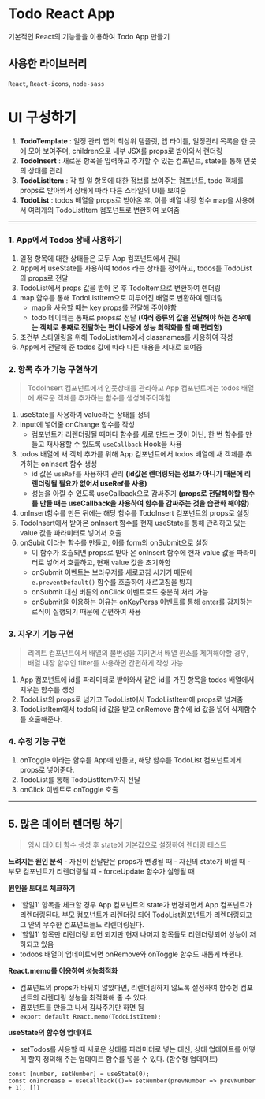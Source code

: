 # Todo React App

기본적인 React의 기능들을 이용하여 Todo App 만들기

## 사용한 라이브러리

`React`, `React-icons`, `node-sass`

# UI 구성하기

1. **TodoTemplate** : 일정 관리 앱의 최상위 탬플릿, 앱 타이틀, 일정관리 목록을 한 곳에 모아 보여주며, children으로 내부 JSX를 props로 받아와서 랜더링
2. **TodoInsert** : 새로운 항목을 입력하고 추가할 수 있는 컴포넌트, state를 통해 인풋의 상태를 관리
3. **TodoListItem** : 각 할 일 항목에 대한 정보를 보여주는 컴포넌트, todo 객체를 props로 받아와서 상태에 따라 다른 스타일의 UI를 보여줌
4. **TodoList** : todos 배열을 props로 받아온 후, 이를 배열 내장 함수 map을 사용해서 여러개의 TodoListItem 컴포넌트로 변환하여 보여줌

---

### 1. App에서 Todos 상태 사용하기

1.  일정 항목에 대한 상태들은 모두 App 컴포넌트에서 관리
2.  App에서 useState를 사용하여 todos 라는 상태를 정의하고, todos를 TodoList의 props로 전달
3.  TodoList에서 props 값을 받아 온 후 TodoItem으로 변환하여 렌더링
4.  map 함수를 통해 TodoListItem으로 이루어진 배열로 변환하여 렌더링
    -   map을 사용할 때는 key props를 전달해 주어야함
    -   todo 데이터는 통째로 props로 전달
        **(여러 종류의 값을 전달해야 하는 경우에는 객체로 통째로 전달하는 편이 나중에 성능 최적화를 할 때 편리함)**
5.  조건부 스타일링을 위해 TodoListItem에서 classnames를 사용하여 작성
6.  App에서 전달해 준 todos 값에 따라 다른 내용을 제대로 보여줌

### 2. 항목 추가 기능 구현하기

> TodoInsert 컴포넌트에서 인풋상태를 관리하고 App 컴포넌트에는 todos 배열에 새로운 객체를 추가하는 함수를
> 생성해주어야함

1. useState를 사용하여 value라는 상태를 정의
2. input에 넣어줄 onChange 함수를 작성
    - 컴포넌트가 리렌더링될 때마다 함수를 새로 만드는 것이 아닌, 한 번 함수를 만들고 재사용할 수 있도록 `useCallback` Hook을 사용
3. todos 배열에 새 객체 추가를 위해 App 컴포넌트에서 todos 배열에 새 객체를 추가하는 onInsert 함수 생성
    - id 값은 `useRef`를 사용하여 관리
      **(id값은 렌더링되는 정보가 아니기 때문에 리렌더링될 필요가 없어서 useRef를 사용)**
    - 성능을 아낄 수 있도록 useCallback으로 감싸주기
      **(props로 전달해야할 함수를 만들 때는 useCallback을 사용하여 함수를 감싸주는 것을 습관화 해야함)**
4. onInsert함수를 만든 뒤에는 해당 함수를 TodoInsert 컴포넌트의 props로 설정
5. TodoInsert에서 받아온 onInsert 함수를 현재 useState를 통해 관리하고 있는 value 값을 파라미터로 넣어서 호출
6. onSubit 이라는 함수를 만들고, 이를 form의 onSubmit으로 설정
    - 이 함수가 호출되면 props로 받아 온 onInsert 함수에 현재 value 값을 파라미터로 넣어서 호출하고, 현재 value 값을 초기화함
    - onSubmit 이벤트는 브라우저를 새로고침 시키기 때문에 `e.preventDefault()` 함수를 호출하여 새로고침을 방지
    - onSubmit 대신 버튼의 onClick 이벤트로도 충분히 처리 가능
    - onSubmit을 이용하는 이유는 onKeyPerss 이벤트를 통해 enter를 감지하는 로직이 실행되기 때문에 간편하여 사용

### 3. 지우기 기능 구현

> 리액트 컴포넌트에서 배열의 불변성을 지키면서 배열 원소를 제거해야할 경우, 배열 내장 함수인 filter를 사용하면 간편하게 작성 가능

1. App 컴포넌트에 id를 파라미터로 받아와서 같은 id를 가진 항목을 todos 배열에서 지우는 함수를 생성
2. TodoList의 props로 넘기고 TodoList에서 TodoListItem에 props로 넘겨줌
3. TodoListItem에서 todo의 id 값을 받고 onRemove 함수에 id 값을 넣어 삭제함수를 호출해준다.

### 4. 수정 기능 구현

1. onToggle 이라는 함수를 App에 만들고, 해당 함수를 TodoList 컴포넌트에게 props로 넣어준다.
2. TodoList를 통해 TodoListItem까지 전달
3. onClick 이벤트로 onToggle 호출

---

## 5. 많은 데이터 렌더링 하기

> 임시 데이터 함수 생성 후 state에 기본값으로 설정하여 렌더링 테스트

**느려지는 원인 분석** - 자신이 전달받은 props가 변경될 때 - 자신의 state가 바뀔 때 - 부모 컴포넌트가 리렌더링될 때 - forceUpdate 함수가 실행될 때

**원인을 토대로 체크하기**

-   '할일1' 항목을 체크할 경우 App 컴포넌트의 state가 변경되면서 App 컴포넌트가 리렌더링된다. 부모 컴포넌트가 리렌더링 되어 TodoList컴포넌트가 리렌더링되고 그 안의 무수한 컴포넌트들도 리렌더링된다.
-   '할일1' 항목만 리렌더링 되면 되지만 현재 나머지 항목들도 리렌더링되어 성능이 저하되고 있음
-   todoos 배열이 업데이트되면 onRemove와 onToggle 함수도 새롭게 바뀐다.

**React.memo를 이용하여 성능최적화**

-   컴포넌트의 props가 바뀌지 않았다면, 리렌더링하지 않도록 설정하여 함수형 컴포넌트의 리렌더링 성능을 최적화해 줄 수 있다.
-   컴포넌트를 만들고 나서 감싸주기만 하면 됨
-   `export default React.memo(TodoListItem);`

**useState의 함수형 업데이트**

-   setTodos를 사용할 때 새로운 상태를 파라미터로 넣는 대신, 상태 업데이트를 어떻게 할지 정의해 주는 업데이트 함수를 넣을 수 있다. (함수형 업데이트)

```
const [number, setNumber] = useState(0);
const onIncrease = useCallback(()=> setNumber(prevNumber => prevNumber + 1), [])
```
